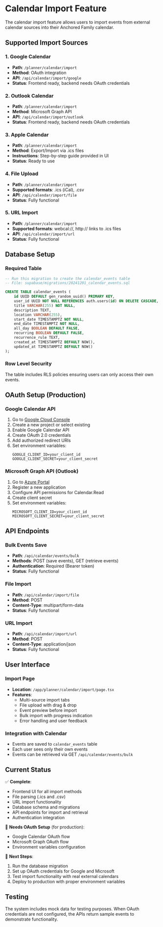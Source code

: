 # Calendar Import Feature

The calendar import feature allows users to import events from external calendar sources into their Anchored Family calendar.

## Supported Import Sources

### 1. Google Calendar
- **Path**: `/planner/calendar/import`
- **Method**: OAuth integration
- **API**: `/api/calendar/import/google`
- **Status**: Frontend ready, backend needs OAuth credentials

### 2. Outlook Calendar
- **Path**: `/planner/calendar/import`
- **Method**: Microsoft Graph API
- **API**: `/api/calendar/import/outlook`
- **Status**: Frontend ready, backend needs OAuth credentials

### 3. Apple Calendar
- **Path**: `/planner/calendar/import`
- **Method**: Export/Import via .ics files
- **Instructions**: Step-by-step guide provided in UI
- **Status**: Ready to use

### 4. File Upload
- **Path**: `/planner/calendar/import`
- **Supported formats**: .ics (iCal), .csv
- **API**: `/api/calendar/import/file`
- **Status**: Fully functional

### 5. URL Import
- **Path**: `/planner/calendar/import`
- **Supported formats**: webcal://, http:// links to .ics files
- **API**: `/api/calendar/import/url`
- **Status**: Fully functional

## Database Setup

### Required Table
```sql
-- Run this migration to create the calendar_events table
-- File: supabase/migrations/20241201_calendar_events.sql

CREATE TABLE calendar_events (
    id UUID DEFAULT gen_random_uuid() PRIMARY KEY,
    user_id UUID NOT NULL REFERENCES auth.users(id) ON DELETE CASCADE,
    title VARCHAR(255) NOT NULL,
    description TEXT,
    location VARCHAR(255),
    start_date TIMESTAMPTZ NOT NULL,
    end_date TIMESTAMPTZ NOT NULL,
    all_day BOOLEAN DEFAULT FALSE,
    recurring BOOLEAN DEFAULT FALSE,
    recurrence_rule TEXT,
    created_at TIMESTAMPTZ DEFAULT NOW(),
    updated_at TIMESTAMPTZ DEFAULT NOW()
);
```

### Row Level Security
The table includes RLS policies ensuring users can only access their own events.

## OAuth Setup (Production)

### Google Calendar API
1. Go to [Google Cloud Console](https://console.cloud.google.com/)
2. Create a new project or select existing
3. Enable Google Calendar API
4. Create OAuth 2.0 credentials
5. Add authorized redirect URIs
6. Set environment variables:
   ```
   GOOGLE_CLIENT_ID=your_client_id
   GOOGLE_CLIENT_SECRET=your_client_secret
   ```

### Microsoft Graph API (Outlook)
1. Go to [Azure Portal](https://portal.azure.com/)
2. Register a new application
3. Configure API permissions for Calendar.Read
4. Create client secret
5. Set environment variables:
   ```
   MICROSOFT_CLIENT_ID=your_client_id
   MICROSOFT_CLIENT_SECRET=your_client_secret
   ```

## API Endpoints

### Bulk Events Save
- **Path**: `/api/calendar/events/bulk`
- **Methods**: POST (save events), GET (retrieve events)
- **Authentication**: Required (Bearer token)
- **Status**: Fully functional

### File Import
- **Path**: `/api/calendar/import/file`
- **Method**: POST
- **Content-Type**: multipart/form-data
- **Status**: Fully functional

### URL Import
- **Path**: `/api/calendar/import/url`
- **Method**: POST
- **Content-Type**: application/json
- **Status**: Fully functional

## User Interface

### Import Page
- **Location**: `/app/planner/calendar/import/page.tsx`
- **Features**:
  - Multi-source import tabs
  - File upload with drag & drop
  - Event preview before import
  - Bulk import with progress indication
  - Error handling and user feedback

### Integration with Calendar
- Events are saved to `calendar_events` table
- Each user sees only their own events
- Events can be retrieved via GET `/api/calendar/events/bulk`

## Current Status

✅ **Complete**:
- Frontend UI for all import methods
- File parsing (.ics and .csv)
- URL import functionality
- Database schema and migrations
- API endpoints for import and retrieval
- Authentication integration

🔄 **Needs OAuth Setup** (for production):
- Google Calendar OAuth flow
- Microsoft Graph OAuth flow
- Environment variables configuration

📝 **Next Steps**:
1. Run the database migration
2. Set up OAuth credentials for Google and Microsoft
3. Test import functionality with real external calendars
4. Deploy to production with proper environment variables

## Testing

The system includes mock data for testing purposes. When OAuth credentials are not configured, the APIs return sample events to demonstrate functionality.